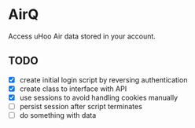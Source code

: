 # AirQ

Access uHoo Air data stored in your account.

## TODO
- [x] create initial login script by reversing authentication
- [x] create class to interface with API
- [x] use sessions to avoid handling cookies manually
- [ ] persist session after script terminates
- [ ] do something with data